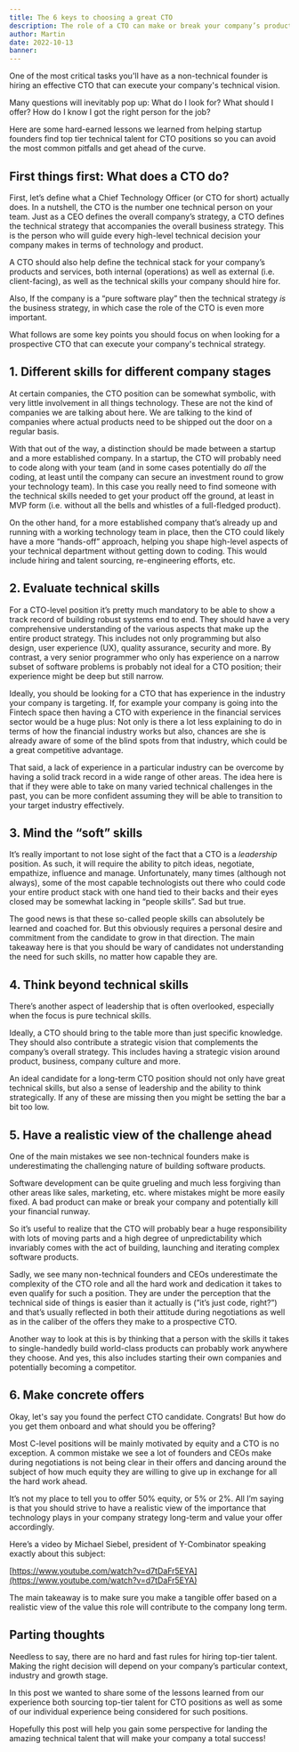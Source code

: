 ```yaml
---
title: The 6 keys to choosing a great CTO
description: The role of a CTO can make or break your company’s product strategy. Here are the main things you should pay attention to when choosing your number one technical person.
author: Martin
date: 2022-10-13
banner:
---
```


One of the most critical tasks you'll have as a non-technical founder is hiring an effective CTO that can execute your company's technical vision.

Many questions will inevitably pop up: What do I look for? What should I offer? How do I know I got the right person for the job?

Here are some hard-earned lessons we learned from helping startup founders find top tier technical talent for CTO positions so you can avoid the most common pitfalls and get ahead of the curve.

## First things first: What does a CTO do?

First, let’s define what a Chief Technology Officer (or CTO for short) actually does. In a nutshell, the CTO is the number one technical person on your team. Just as a CEO defines the overall company’s strategy, a CTO defines the technical strategy that accompanies the overall business strategy. This is the person who will guide every high-level technical decision your company makes in terms of technology and product.

A CTO should also help define the technical stack for your company’s products and services, both internal (operations) as well as external (i.e. client-facing), as well as the technical skills your company should hire for.

Also, If the company is a “pure software play” then the technical strategy _is_ the business strategy, in which case the role of the CTO is even more important.

What follows are some key points you should focus on when looking for a prospective CTO that can execute your company's technical strategy.

## 1. Different skills for different company stages

At certain companies, the CTO position can be somewhat symbolic, with very little involvement in all things technology. These are not the kind of companies we are talking about here. We are talking to the kind of companies where actual products need to be shipped out the door on a regular basis.

With that out of the way, a distinction should be made between a startup and a more established company. In a startup, the CTO will probably need to code along with your team (and in some cases potentially do _all_ the coding, at least until the company can secure an investment round to grow your technology team). In this case you really need to find someone with the technical skills needed to get your product off the ground, at least in MVP form (i.e. without all the bells and whistles of a full-fledged product).

On the other hand, for a more established company that’s already up and running with a working technology team in place, then the CTO could likely have a more “hands-off” approach, helping you shape high-level aspects of your technical department without getting down to coding. This would include hiring and talent sourcing, re-engineering efforts, etc.

## 2. Evaluate technical skills

For a CTO-level position it’s pretty much mandatory to be able to show a track record of building robust systems end to end. They should have a very comprehensive understanding of the various aspects that make up the entire product strategy. This includes not only programming but also design, user experience (UX), quality assurance, security and more. By contrast, a very senior programmer who only has experience on a narrow subset of software problems is probably not ideal for a CTO position; their experience might be deep but still narrow.

Ideally, you should be looking for a CTO that has experience in the industry your company is targeting. If, for example your company is going into the Fintech space then having a CTO with experience in the financial services sector would be a huge plus: Not only is there a lot less explaining to do in terms of how the financial industry works but also, chances are she is already aware of some of the blind spots from that industry, which could be a great competitive advantage.

That said, a lack of experience in a particular industry can be overcome by having a solid track record in a wide range of other areas. The idea here is that if they were able to take on many varied technical challenges in the past, you can be more confident assuming they will be able to transition to your target industry effectively.

## 3. Mind the “soft” skills

It’s really important to not lose sight of the fact that a CTO is a _leadership_ position. As such, it will require the ability to pitch ideas, negotiate, empathize, influence and manage. Unfortunately, many times (although not always), some of the most capable technologists out there who could code your entire product stack with one hand tied to their backs and their eyes closed may be somewhat lacking in “people skills”. Sad but true.

The good news is that these so-called people skills can absolutely be learned and coached for. But this obviously requires a personal desire and commitment from the candidate to grow in that direction. The main takeaway here is that you should be wary of candidates not understanding the need for such skills, no matter how capable they are.

## 4. Think beyond technical skills

There’s another aspect of leadership that is often overlooked, especially when the focus is pure technical skills.

Ideally, a CTO should bring to the table more than just specific knowledge. They should also contribute a strategic vision that complements the company’s overall strategy. This includes having a strategic vision around product, business, company culture and more.

An ideal candidate for a long-term CTO position should not only have great technical skills, but also a sense of leadership and the ability to think strategically. If any of these are missing then you might be setting the bar a bit too low.

## 5. Have a realistic view of the challenge ahead

One of the main mistakes we see non-technical founders make is underestimating the challenging nature of building software products.

Software development can be quite grueling and much less forgiving than other areas like sales, marketing, etc. where mistakes might be more easily fixed. A bad product can make or break your company and potentially kill your financial runway.

So it’s useful to realize that the CTO will probably bear a huge responsibility with lots of moving parts and a high degree of unpredictability which invariably comes with the act of building, launching and iterating complex software products.

Sadly, we see many non-technical founders and CEOs underestimate the complexity of the CTO role and all the hard work and dedication it takes to even qualify for such a position. They are under the perception that the technical side of things is easier than it actually is (”it’s just code, right?”) and that’s usually reflected in both their attitude during negotiations as well as in the caliber of the offers they make to a prospective CTO.

Another way to look at this is by thinking that a person with the skills it takes to single-handedly build world-class products can probably work anywhere they choose. And yes, this also includes starting their own companies and potentially becoming a competitor.

## 6. Make concrete offers

Okay, let's say you found the perfect CTO candidate. Congrats! But how do you get them onboard and what should you be offering?

Most C-level positions will be mainly motivated by equity and a CTO is no exception. A common mistake we see a lot of founders and CEOs make during negotiations is not being clear in their offers and dancing around the subject of how much equity they are willing to give up in exchange for all the hard work ahead.

It’s not my place to tell you to offer 50% equity, or 5% or 2%. All I’m saying is that you should strive to have a realistic view of the importance that technology plays in your company strategy long-term and value your offer accordingly.

Here’s a video by Michael Siebel, president of Y-Combinator speaking exactly about this subject:

[https://www.youtube.com/watch?v=d7tDaFr5EYA](https://www.youtube.com/watch?v=d7tDaFr5EYA)

The main takeaway is to make sure you make a tangible offer based on a realistic view of the value this role will contribute to the company long term.

## Parting thoughts

Needless to say, there are no hard and fast rules for hiring top-tier talent. Making the right decision will depend on your company’s particular context, industry and growth stage.

In this post we wanted to share some of the lessons learned from our experience both sourcing top-tier talent for CTO positions as well as some of our individual experience being considered for such positions.

Hopefully this post will help you gain some perspective for landing the amazing technical talent that will make your company a total success!
